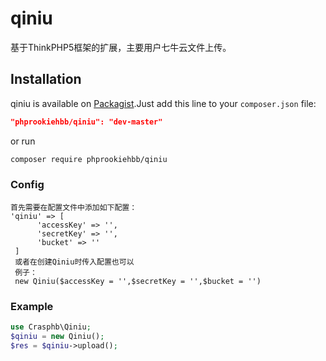 # qiniu
基于ThinkPHP5框架的扩展，主要用户七牛云文件上传。

## Installation
qiniu is available on [Packagist](https://packagist.org/packages/phprookiehbb/qiniu).Just add this line to your `composer.json` file:

```json
"phprookiehbb/qiniu": "dev-master"
```

or run

```sh
composer require phprookiehbb/qiniu
```
### Config

```
首先需要在配置文件中添加如下配置：
'qiniu' => [
      'accessKey' => '',
      'secretKey' => '',
      'bucket' => ''
 ]
 或者在创建Qiniu时传入配置也可以
 例子：
 new Qiniu($accessKey = '',$secretKey = '',$bucket = '')
```

### Example

``` php
use Crasphb\Qiniu;
$qiniu = new Qiniu();
$res = $qiniu->upload();
```